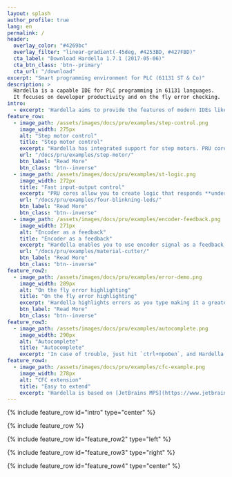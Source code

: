 ```yaml
---
layout: splash
author_profile: true
lang: en
permalink: /
header:
  overlay_color: "#4269bc"
  overlay_filter: "linear-gradient(-45deg, #4253BD, #427FBD)"
  cta_label: "Download Hardella 1.7.1 (2017-05-06)"
  cta_btn_class: 'btn--primary'
  cta_url: "/download"
excerpt: "Smart programming environment for PLC (61131 ST & Co)"
description: >
  Hardella is a capable IDE for PLC programming in 61131 languages.
  It focuses on developer productivity and on the fly error checking.  
intro: 
  - excerpt: 'Hardella aims to provide the features of modern IDEs like on the fly error highlight, find usages, context-aware autocomplete, and so on'
feature_row:
  - image_path: /assets/images/docs/pru/examples/step-control.png
    image_width: 275px
    alt: "Step motor control"
    title: "Step motor control"
    excerpt: "Hardella has integrated support for step motors. PRU cores can drive **up to 500kHz**. You can create your logic bases on existing components or even create your own components."
    url: "/docs/pru/examples/step-motor/"
    btn_label: "Read More"
    btn_class: "btn--inverse"
  - image_path: /assets/images/docs/pru/examples/st-logic.png
    image_width: 272px
    title: "Fast input-output control"
    excerpt: "PRU cores allow you to create logic that responds **under 1µs**. You don't need assembler for that. ST language is just fine."
    url: "/docs/pru/examples/four-blinkning-leds/"
    btn_label: "Read More"
    btn_class: "btn--inverse"
  - image_path: /assets/images/docs/pru/examples/encoder-feedback.png
    image_width: 271px
    alt: "Encoder as a feedback"
    title: "Encoder as a feedback"
    excerpt: "Hardella enables you to use encoder signal as a feedback, so you can turn the motor off right in time to achieve precise and even cuts."
    url: "/docs/pru/examples/material-cutter/"
    btn_label: "Read More"
    btn_class: "btn--inverse"
feature_row2:
  - image_path: /assets/images/docs/pru/examples/error-demo.png
    image_width: 289px
    alt: "On the fly error highlighting"
    title: "On the fly error highlighting"
    excerpt: 'Hardella highlights errors as you type making it a greater developer experience.'
    btn_label: "Read More"
    btn_class: "btn--inverse"
feature_row3:
  - image_path: /assets/images/docs/pru/examples/autocomplete.png
    image_width: 290px
    alt: "Autocomplete"
    title: "Autocomplete"
    excerpt: 'In case of trouble, just hit `ctrl+пробел`, and Hardella will give you a hint on the possible continuation.'
feature_row4:
  - image_path: /assets/images/docs/pru/examples/cfc-example.png
    image_width: 278px
    alt: "CFC extension"
    title: "Easy to extend"
    excerpt: 'Hardella is based on [JetBrains MPS](https://www.jetbrains.com/mps/), so it is easily extensible. For instance, diagraming language can be added right in the middle of the program code'
---
```


{% include feature_row id="intro" type="center" %}

{% include feature_row %}

{% include feature_row id="feature_row2" type="left" %}

{% include feature_row id="feature_row3" type="right" %}

{% include feature_row id="feature_row4" type="center" %}

